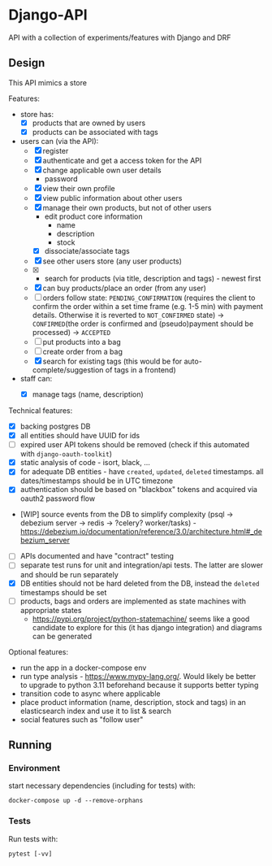 # Django-API
API with a collection of experiments/features with Django and DRF

## Design
This API mimics a store

Features:
- store has:
    - [x] products that are owned by users
    - [x] products can be associated with tags
- users can (via the API):
    - [x] register
    - [x] authenticate and get a access token for the API
    - [x] change applicable own user details
        - password
    - [x] view their own profile
    - [x] view public information about other users
    - [x] manage their own products, but not of other users
        - edit product core information
            - name
            - description
            - stock
        - [x] dissociate/associate tags
    - [x] see other users store (any user products)
    - [x] - search for products (via title, description and tags) - newest first
    - [x] can buy products/place an order (from any user)
    - [ ] orders follow state: `PENDING_CONFIRMATION` (requires the client to confirm the order within a set time frame (e.g. 1-5 min) with payment details. Otherwise it is reverted to `NOT_CONFIRMED` state) -> `CONFIRMED`(the order is confirmed and (pseudo)payment should be processed) -> `ACCEPTED`
    - [ ] put products into a bag
    - [ ] create order from a bag
    - [x] search for existing tags (this would be for auto-complete/suggestion of tags in a frontend)
- staff can:
    - [x] manage tags (name, description)


Technical features:
- [x] backing postgres DB
- [x] all entities should have UUID for ids
- [ ] expired user API tokens should be removed (check if this automated with `django-oauth-toolkit`)
- [x] static analysis of code - isort, black, ...
- [x] for adequate DB entities -  have `created`, `updated`, `deleted` timestamps. all dates/timestamps should be in UTC timezone
- [x] authentication should be based on "blackbox" tokens and acquired via oauth2 password flow
- [WIP] source events from the DB to simplify complexity (psql -> debezium server -> redis -> ?celery? worker/tasks) - https://debezium.io/documentation/reference/3.0/architecture.html#_debezium_server
- [ ] APIs documented and have "contract" testing
- [ ] separate test runs for unit and integration/api tests. The latter are slower and should be run separately
- [x] DB entities should not be hard deleted from the DB, instead the `deleted` timestamps should be set
- [ ] products, bags and orders are implemented as state machines with appropriate states
    - https://pypi.org/project/python-statemachine/ seems like a good candidate to explore for this (it has django integration) and diagrams can be generated


Optional features:
- run the app in a docker-compose env
- run type analysis - https://www.mypy-lang.org/. Would likely be better to upgrade to python 3.11 beforehand because it supports better typing
- transition code to async where applicable
- place product information (name, description, stock and tags) in an elasticsearch index and use it to list & search
- social features such as "follow user"


## Running

### Environment
start necessary dependencies (including for tests) with:

`docker-compose up -d --remove-orphans`

### Tests
Run tests with:

`pytest [-vv]`
